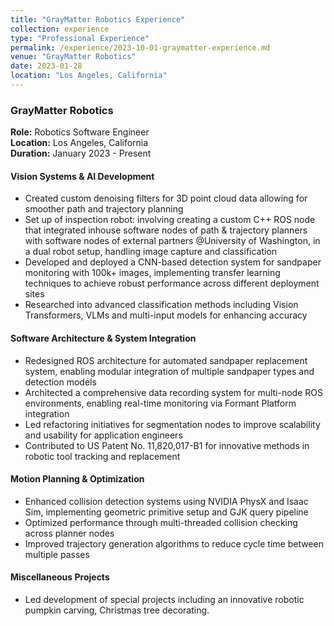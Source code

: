 ```yaml
---
title: "GrayMatter Robotics Experience"
collection: experience
type: "Professional Experience"
permalink: /experience/2023-10-01-graymatter-experience.md
venue: "GrayMatter Robotics"
date: 2023-01-28
location: "Los Angeles, California"
---
```


### GrayMatter Robotics
**Role:** Robotics Software Engineer  
**Location:** Los Angeles, California  
**Duration:** January 2023 - Present  

#### Vision Systems & AI Development
- Created custom denoising filters for 3D point cloud data allowing for smoother path and trajectory planning
- Set up of inspection robot: involving creating a custom C++ ROS node that integrated inhouse software nodes of path & trajectory planners with software nodes of external partners @University of Washington, in a dual robot setup, handling image capture and classification
- Developed and deployed a CNN-based detection system for sandpaper monitoring with 100k+ images, implementing transfer learning techniques to achieve robust performance across different deployment sites
- Researched into advanced classification methods including Vision Transformers, VLMs and multi-input models for enhancing accuracy

#### Software Architecture & System Integration
- Redesigned ROS architecture for automated sandpaper replacement system, enabling modular integration of multiple sandpaper types and detection models
- Architected a comprehensive data recording system for multi-node ROS environments, enabling real-time monitoring via Formant Platform integration
- Led refactoring initiatives for segmentation nodes to improve scalability and usability for application engineers
- Contributed to US Patent No. 11,820,017-B1 for innovative methods in robotic tool tracking and replacement

#### Motion Planning & Optimization
- Enhanced collision detection systems using NVIDIA PhysX and Isaac Sim, implementing geometric primitive setup and GJK query pipeline
- Optimized performance through multi-threaded collision checking across planner nodes
- Improved trajectory generation algorithms to reduce cycle time between multiple passes

#### Miscellaneous Projects
- Led development of special projects including an innovative robotic pumpkin carving, Christmas tree decorating.